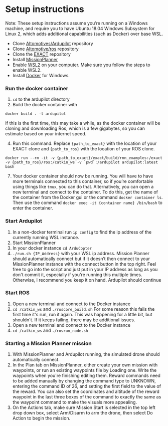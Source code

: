 # Setup instructions
Note: These setup instructions assume you’re running on a Windows machine, and require you to have Ubuntu 18.04 Windows Subsystem for Linux 2, which adds additional capabilities (such as Docker) over base WSL.

- Clone [AItomotives/Ardupilot](https://github.com/AItomotives/Ardupilot) repository
- Clone [AItomotive/ros](https://github.com/AItomotives/ros) repository
- Clone the [EXACT](https://github.com/travisdesell/exact) repository
- Install [MissionPlanner](https://ardupilot.org/planner/docs/mission-planner-installation.html)
- Enable [WSL2](https://docs.microsoft.com/en-us/windows/wsl/install-win10) on your computer. Make sure you follow the steps to enable WSL2.
- Install [Docker](https://docs.docker.com/docker-for-windows/install/) for Windows.

### Run the docker container
1. `cd` to the ardupilot directory 
2. Build the docker container with 

  ```
  docker build . -t ardupilot
  ``` 

If this is the first time, this may take a while, as the docker container will be cloning and downloading Ros, which is a few gigabytes, so you can estimate based on your internet speed.

4. Run this command. Replace `{path_to_exact}` with the location of your EXACT clone and `{path_to_ros}` with the location of your ROS clone.

  ```
  docker run --rm -it -v {path_to_exact}/exact/build/rnn_examples:/exact -v {path_to_ros}/ros:/catkin_ws -v `pwd`:/ardupilot ardupilot:latest bash
  ```

7. Your docker container should now be running. You will have to have more terminals connected to this container, so if you’re comfortable using things like `tmux`, you can do that. Alternatively, you can open a new terminal and connect to the container. To do this, get the name of the container from the Docker gui or the command `docker container ls`. Then use the command `docker exec -it {container name} /bin/bash` to enter the container. 

### Start Ardupilot
1. In a non-docker terminal run `ip config` to find the ip address of the currently running WSL instance.
2. Start MissionPlanner
3. In your docker instance `cd ArduCopter`
4. `./run.sh {IP_Address}` with your WSL ip address. Mission Planner should automatically connect but if it doesn’t then connect to your MissionPlanner instance with the connect button in the top right. Feel free to go into the script and just put in your IP address as long as you don't commit it, especially if you're running this multiple times. Otherwise, I recommend you keep it on hand. Ardupilot should continue

### Start ROS
1. Open a new terminal and connect to the Docker instance
2. `cd /catkin_ws` and `./roscore_build.sh` For some reason this fails the first time it's run, run it again. This was happening for a little bit, but shouldn't. If it keeps failing, there may be additional issues.
3. Open a new terminal and connect to the Docker instance
4. `cd /catkin_ws` and `./rosrun_node.sh`

### Starting a Mission Planner mission
1. With MissionPlanner and Ardupilot running, the simulated drone should automatically connect.
2. In the Plan tab on MissionPlanner, either create your own mission with waypoints, or run an existing waypoints file by Loading one. Write the waypoints when you're finishing editing them. Reward commands need to be added manually by changing the command type to UNKNOWN, entering the command ID of 26, and setting the first field to the value of the reward. You can also set the coordinates and altitude of the reward waypoint in the last three boxes of the command to exactly the same as the waypoint command to make the visuals more appealing.
3. On the Actions tab, make sure Mission Start is selected in the top left drop down box, select Arm/Disarm to arm the drone, then select Do Action to begin the mission.
